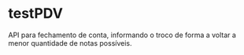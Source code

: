 # testPDV
API para fechamento de conta, informando o troco de forma a voltar a menor quantidade de notas possíveis.
